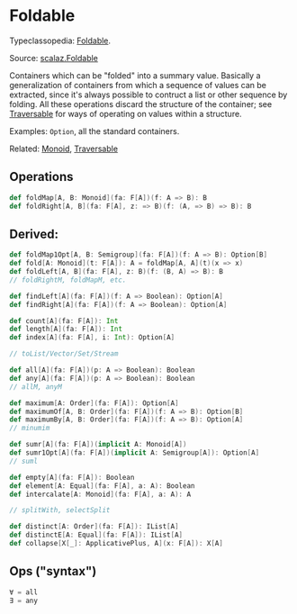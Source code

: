 # Foldable

Typeclassopedia: [Foldable](https://wiki.haskell.org/Typeclassopedia#Foldable).

Source: [scalaz.Foldable](https://github.com/scalaz/scalaz/blob/series/7.2.x/core/src/main/scala/scalaz/Foldable.scala)

Containers which can be "folded" into a summary value. Basically a generalization of containers from which a sequence of values can be extracted, since it's always possible to contruct a list or other sequence by folding. All these operations discard the structure of the container; see [Traversable](Traversable.md) for ways of operating on values within a structure.

Examples: `Option`, all the standard containers.

Related: [Monoid](Monoid.md), [Traversable](Traversable.md)

## Operations

```scala
def foldMap[A, B: Monoid](fa: F[A])(f: A => B): B
def foldRight[A, B](fa: F[A], z: => B)(f: (A, => B) => B): B
```

## Derived:

```scala
def foldMap1Opt[A, B: Semigroup](fa: F[A])(f: A => B): Option[B]
def fold[A: Monoid](t: F[A]): A = foldMap[A, A](t)(x => x)
def foldLeft[A, B](fa: F[A], z: B)(f: (B, A) => B): B
// foldRightM, foldMapM, etc.

def findLeft[A](fa: F[A])(f: A => Boolean): Option[A]
def findRight[A](fa: F[A])(f: A => Boolean): Option[A]

def count[A](fa: F[A]): Int
def length[A](fa: F[A]): Int
def index[A](fa: F[A], i: Int): Option[A]

// toList/Vector/Set/Stream

def all[A](fa: F[A])(p: A => Boolean): Boolean
def any[A](fa: F[A])(p: A => Boolean): Boolean
// allM, anyM

def maximum[A: Order](fa: F[A]): Option[A]
def maximumOf[A, B: Order](fa: F[A])(f: A => B): Option[B]
def maximumBy[A, B: Order](fa: F[A])(f: A => B): Option[A]
// minumim

def sumr[A](fa: F[A])(implicit A: Monoid[A])
def sumr1Opt[A](fa: F[A])(implicit A: Semigroup[A]): Option[A]
// suml

def empty[A](fa: F[A]): Boolean
def element[A: Equal](fa: F[A], a: A): Boolean
def intercalate[A: Monoid](fa: F[A], a: A): A

// splitWith, selectSplit

def distinct[A: Order](fa: F[A]): IList[A]
def distinctE[A: Equal](fa: F[A]): IList[A]
def collapse[X[_]: ApplicativePlus, A](x: F[A]): X[A]
```

## Ops ("syntax")

```scala
∀ = all
∃ = any
```